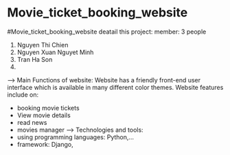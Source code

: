 # Movie_ticket_booking_website
 #Movie_ticket_booking_website
 deatail this project: 
 member: 3 people
 1. Nguyen Thi Chien
 2. Nguyen Xuan Nguyet Minh
 3. Tran Ha Son
 4. 
 --> Main Functions of website:
 Website has a friendly front-end user interface which is available in many different color themes. Website features include on:
 - booking movie tickets
 - View movie details
 - read news
 - movies manager
 --> Technologies and tools:
 - using programming languages: Python,...
 - framework: Django,
